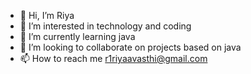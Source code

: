 - 👋 Hi, I’m Riya
- 👀 I’m interested in technology and coding
- 🌱 I’m currently learning java
- 💞️ I’m looking to collaborate on projects based on java
- 📫 How to reach me r1riyaavasthi@gmail.com

<!---
r1riya/r1riya is a ✨ special ✨ repository because its `README.md` (this file) appears on your GitHub profile.
You can click the Preview link to take a look at your changes.
--->
